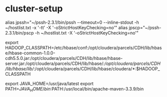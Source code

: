 # cluster-setup
alias jpssh="~/pssh-2.3.1/bin/pssh --timeout=0 --inline-stdout  -h  ~/hostlist.txt -x '-tt' -X '-oStrictHostKeyChecking=no'"
alias jpscp="~/pssh-2.3.1/bin/pscp  -h  ~/hostlist.txt -X '-oStrictHostKeyChecking=no'"

export HADOOP_CLASSPATH=/etc/hbase/conf:/opt/cloudera/parcels/CDH/lib/hbase/hbase-common-1.0.0-cdh5.5.0.jar:/opt/cloudera/parcels/CDH/lib/hbase/hbase-server.jar:/opt/cloudera/parcels/CDH/lib/hbase/*:/opt/cloudera/parcels/CDH/lib/hbase/lib/*:/opt/cloudera/parcels/CDH/lib/hbase/cloudera/*:$HADOOP_CLASSPATH

export JAVA_HOME=/usr/java/latest 
export PATH=$JAVA_HOME/bin:$PATH:/usr/local/bin/apache-maven-3.3.9/bin
